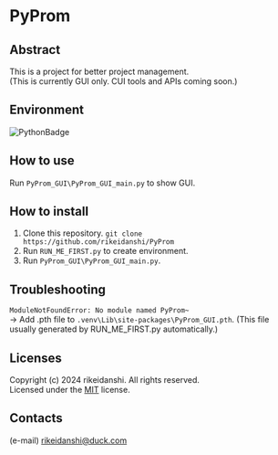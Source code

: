 # PyProm
## Abstract
This is a project for better project management.  
(This is currently GUI only. CUI tools and APIs coming soon.)  
## Environment
![PythonBadge](https://img.shields.io/badge/Python-3.10-%3776AB?logo=python)  
## How to use
Run `PyProm_GUI\PyProm_GUI_main.py` to show GUI.  
## How to install
1. Clone this repository. `git clone https://github.com/rikeidanshi/PyProm`  
2. Run `RUN_ME_FIRST.py` to create environment.
3. Run `PyProm_GUI\PyProm_GUI_main.py`.  
## Troubleshooting
`ModuleNotFoundError: No module named PyProm~`  
-> Add .pth file to `.venv\Lib\site-packages\PyProm_GUI.pth`. (This file usually generated by RUN_ME_FIRST.py automatically.)  
## Licenses
Copyright (c) 2024 rikeidanshi. All rights reserved.  
Licensed under the [MIT](https://github.com/rikeidanshi/PyProma/blob/main/LICENSE) license.  
## Contacts
(e-mail) rikeidanshi@duck.com


